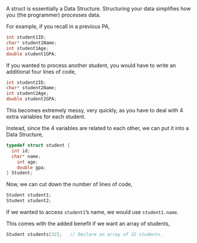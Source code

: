 A struct is essentially a Data Structure. Structuring your data simplifies how you (the programmer) processes data.

For example, if you recall in a previous PA,
```c
int student1ID;
char* student1Name;
int student1Age;
double student1GPA;
```

If you wanted to process another student, you would have to write an additional four lines of code,
```c
int student2ID;
char* student2Name;
int student2Age;
double student2GPA;
```

This becomes extremely messy, very quickly, as you have to deal with 4 extra variables for each student.

Instead, since the 4 variables are related to each other, we can put it into a Data Structure,
```c
typedef struct student {
  int id;
  char* name;
	int age;
	double gpa;
} Student;
```

Now, we can cut down the number of lines of code,
```c
Student student1;
Student student2;
```

If we wanted to access `student1`’s name, we would use `student1.name`.

This comes with the added benefit if we want an array of students,
```c
Student students[32];	// Declare an array of 32 students.
```
